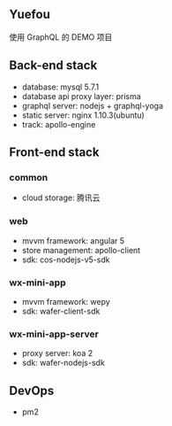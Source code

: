 ## Yuefou
使用 GraphQL 的 DEMO 项目

## Back-end stack
* database: mysql 5.7.1
* database api proxy layer: prisma
* graphql server: nodejs + graphql-yoga
* static server: nginx 1.10.3(ubuntu)
* track: apollo-engine

## Front-end stack
### common
* cloud storage: 腾讯云

### web
* mvvm framework: angular 5
* store management: apollo-client
* sdk: cos-nodejs-v5-sdk

### wx-mini-app
* mvvm framework: wepy
* sdk: wafer-client-sdk

### wx-mini-app-server
* proxy server: koa 2
* sdk: wafer-nodejs-sdk

## DevOps
* pm2 